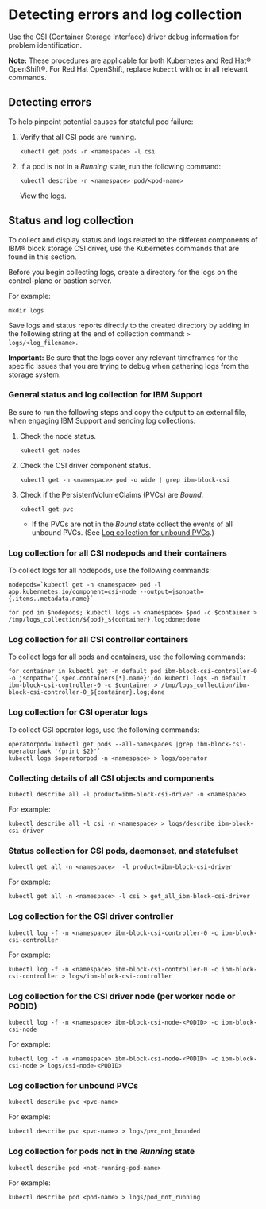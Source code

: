 # Detecting errors and log collection

Use the CSI (Container Storage Interface) driver debug information for problem identification.

**Note:** These procedures are applicable for both Kubernetes and Red Hat® OpenShift®. For Red Hat OpenShift, replace `kubectl` with `oc` in all relevant commands.

## Detecting errors

To help pinpoint potential causes for stateful pod failure:

1.  Verify that all CSI pods are running.
    ```
    kubectl get pods -n <namespace> -l csi
    ```

2.  If a pod is not in a _Running_ state, run the following command:
    ```
    kubectl describe -n <namespace> pod/<pod-name>
    ```
    View the logs.

## Status and log collection
To collect and display status and logs related to the different components of IBM® block storage CSI driver, use the Kubernetes commands that are found in this section.

Before you begin collecting logs, create a directory for the logs on the control-plane or bastion server.

For example:

```
mkdir logs
```
Save logs and status reports directly to the created directory by adding in the following string at the end of collection command: `> logs/<log_filename>`.

**Important:** Be sure that the logs cover any relevant timeframes for the specific issues that you are trying to debug when gathering logs from the storage system.

### General status and log collection for IBM Support
Be sure to run the following steps and copy the output to an external file, when engaging IBM Support and sending log collections.

1. Check the node status.
    
    `kubectl get nodes`
2. Check the CSI driver component status.

    `kubectl get -n <namespace> pod -o wide | grep ibm-block-csi`
3. Check if the PersistentVolumeClaims (PVCs) are _Bound_.

    `kubectl get pvc`

    - If the PVCs are not in the _Bound_ state collect the events of all unbound PVCs. (See [Log collection for unbound PVCs](#log-collection-for-unbound-pvcs).)

### Log collection for all CSI nodepods and their containers

To collect logs for all nodepods, use the following commands:

    nodepods=`kubectl get -n <namespace> pod -l app.kubernetes.io/component=csi-node --output=jsonpath={.items..metadata.name}`
    
    for pod in $nodepods; kubectl logs -n <namespace> $pod -c $container > /tmp/logs_collection/${pod}_${container}.log;done;done


### Log collection for all CSI controller containers

To collect logs for all pods and containers, use the following commands:
    
    for container in kubectl get -n default pod ibm-block-csi-controller-0 -o jsonpath='{.spec.containers[*].name}';do kubectl logs -n default ibm-block-csi-controller-0 -c $container > /tmp/logs_collection/ibm-block-csi-controller-0_${container}.log;done


### Log collection for CSI operator logs
To collect CSI operator logs, use the following commands:

    operatorpod=`kubectl get pods --all-namespaces |grep ibm-block-csi-operator|awk '{print $2}'`
    kubectl logs $operatorpod -n <namespace> > logs/operator


### Collecting details of all CSI objects and components

`kubectl describe all -l product=ibm-block-csi-driver -n <namespace>`

For example:

    kubectl describe all -l csi -n <namespace> > logs/describe_ibm-block-csi-driver


### Status collection for CSI pods, daemonset, and statefulset
`kubectl get all -n <namespace>  -l product=ibm-block-csi-driver`

For example:

    kubectl get all -n <namespace> -l csi > get_all_ibm-block-csi-driver



### Log collection for the CSI driver controller
`kubectl log -f -n <namespace> ibm-block-csi-controller-0 -c ibm-block-csi-controller`

For example:

    kubectl log -f -n <namespace> ibm-block-csi-controller-0 -c ibm-block-csi-controller > logs/ibm-block-csi-controller


### Log collection for the CSI driver node (per worker node or PODID)
`kubectl log -f -n <namespace> ibm-block-csi-node-<PODID> -c ibm-block-csi-node`

For example:
    
    kubectl log -f -n <namespace> ibm-block-csi-node-<PODID> -c ibm-block-csi-node > logs/csi-node-<PODID>


### Log collection for unbound PVCs
`kubectl describe pvc <pvc-name>`

For example:

    kubectl describe pvc <pvc-name> > logs/pvc_not_bounded


### Log collection for pods not in the _Running_ state
`kubectl describe pod <not-running-pod-name>`

For example:

    kubectl describe pod <pod-name> > logs/pod_not_running